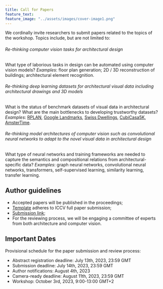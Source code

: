 ```yaml
---
title: Call for Papers
feature_text: 
feature_image: "../assets/images/cover-image1.png"
---
```


We cordinally invite researchers to submit papers related to the topics of the workshop. Topics include, but are not limited to:

<!---
- Re-thinking computer vision tasks for architectural design: What type of laborious tasks in design can be automated using computer vision models?

- Re-thinking deep learning datasets for architectural visual data including architectural drawings and 3D models. What is the status of benchmark datasets of visual data in architectural design? What are the main bottlenecks to developing trustworthy datasets?

- Re-thinking model architectures of computer vision such as convolutional neural networks to adapt to the novel visual data in architectural design. What type of neural networks are needed to capture the semantics and compositional relations in architectural drawings?
--->

###### Re-thinking computer vision tasks for architectural design

What type of laborious tasks in design can be automated using computer vision models? _Examples_: floor plan generation; 2D / 3D reconstruction of buildings; architectural element recognition.

###### Re-thinking deep learning datasets for architectural visual data including architectural drawings and 3D models

What is the status of benchmark datasets of visual data in architectural design? What are the main bottlenecks to developing trustworthy datasets?
_Examples_: [RPLAN](http://staff.ustc.edu.cn/~fuxm/projects/DeepLayout/index.html), [Google Landmarks](https://github.com/cvdfoundation/google-landmark), [Swiss Dwellings](https://zenodo.org/record/7070952), [CubiCasa5K](https://github.com/CubiCasa/CubiCasa5k), [AmsterTime](https://arxiv.org/abs/2203.16291).

###### Re-thinking model architectures of computer vision such as convolutional neural networks to adapt to the novel visual data in architectural design

What type of neural networks and training frameworks are needed to capture the semantics and compositional relations from architectural-specific data? _Examples_: graph neural networks, convolutional neural networks, transformers, self-supervised learning, similarity learning, transfer learning.

## Author guidelines
- Accepted papers will be published in the proceedings;
- [Template](https://iccv2023.thecvf.com/submission.guidelines-361600-2-20-16.php) adheres to ICCV full paper submission;
- [Submission link](https://openreview.net/group?id=thecvf.com/ICCV/2023/Workshop/CVAAD&referrer=%5BHomepage%5D(%2F));
- For the reviewing process, we will be engaging a committee of experts from both architecture and computer vision.

## Important Dates

Provisional schedule for the paper submission and review process:

- Abstract registration deadline: July 13th, 2023, 23:59 GMT
- Submission deadline: July 14th, 2023, 23:59 GMT
- Author notifications: August 4th, 2023
- Camera-ready deadline: August 11th, 2023, 23:59 GMT
- Workshop: October 3rd, 2023, 9:00-13:00 GMT+2